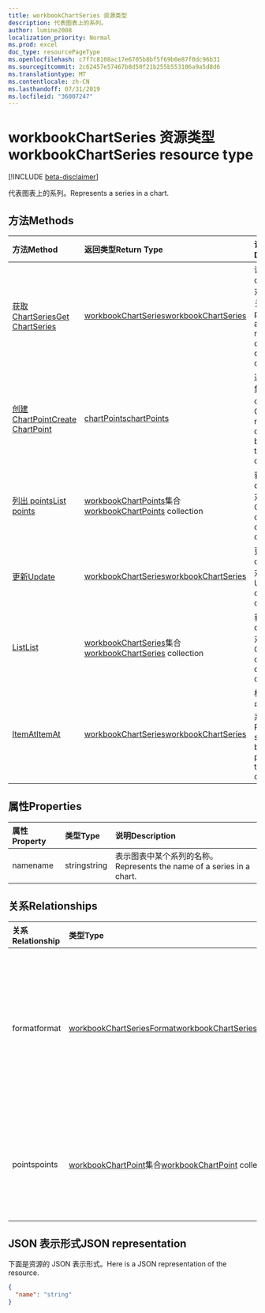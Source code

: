 ```yaml
---
title: workbookChartSeries 资源类型
description: 代表图表上的系列。
author: lumine2008
localization_priority: Normal
ms.prod: excel
doc_type: resourcePageType
ms.openlocfilehash: c7f7c8108ac17e6705b8bf5f69b0e87f0dc96b31
ms.sourcegitcommit: 2c62457e57467b8d50f21b255b553106a9a5d8d6
ms.translationtype: MT
ms.contentlocale: zh-CN
ms.lasthandoff: 07/31/2019
ms.locfileid: "36007247"
---
```

# <a name="workbookchartseries-resource-type"></a><span data-ttu-id="6003c-103">workbookChartSeries 资源类型</span><span class="sxs-lookup"><span data-stu-id="6003c-103">workbookChartSeries resource type</span></span>

[!INCLUDE [beta-disclaimer](../../includes/beta-disclaimer.md)]

<span data-ttu-id="6003c-104">代表图表上的系列。</span><span class="sxs-lookup"><span data-stu-id="6003c-104">Represents a series in a chart.</span></span>


## <a name="methods"></a><span data-ttu-id="6003c-105">方法</span><span class="sxs-lookup"><span data-stu-id="6003c-105">Methods</span></span>

| <span data-ttu-id="6003c-106">方法</span><span class="sxs-lookup"><span data-stu-id="6003c-106">Method</span></span>           | <span data-ttu-id="6003c-107">返回类型</span><span class="sxs-lookup"><span data-stu-id="6003c-107">Return Type</span></span>    |<span data-ttu-id="6003c-108">说明</span><span class="sxs-lookup"><span data-stu-id="6003c-108">Description</span></span>|
|:---------------|:--------|:----------|
|[<span data-ttu-id="6003c-109">获取 ChartSeries</span><span class="sxs-lookup"><span data-stu-id="6003c-109">Get ChartSeries</span></span>](../api/chartseries-get.md) | [<span data-ttu-id="6003c-110">workbookChartSeries</span><span class="sxs-lookup"><span data-stu-id="6003c-110">workbookChartSeries</span></span>](workbookchartseries.md) |<span data-ttu-id="6003c-111">读取 chartSeries 对象的属性和关系。</span><span class="sxs-lookup"><span data-stu-id="6003c-111">Read properties and relationships of chartSeries object.</span></span>|
|[<span data-ttu-id="6003c-112">创建 ChartPoint</span><span class="sxs-lookup"><span data-stu-id="6003c-112">Create ChartPoint</span></span>](../api/chartseries-post-points.md) |[<span data-ttu-id="6003c-113">chartPoints</span><span class="sxs-lookup"><span data-stu-id="6003c-113">chartPoints</span></span>](workbookchartpoint.md)| <span data-ttu-id="6003c-114">通过发布到点集合创建新的 chartPoint。</span><span class="sxs-lookup"><span data-stu-id="6003c-114">Create a new chartPoint by posting to the points collection.</span></span>|
|[<span data-ttu-id="6003c-115">列出 points</span><span class="sxs-lookup"><span data-stu-id="6003c-115">List points</span></span>](../api/chartseries-list-points.md) |<span data-ttu-id="6003c-116">[workbookChartPoints](workbookchartpoint.md)集合</span><span class="sxs-lookup"><span data-stu-id="6003c-116">[workbookChartPoints](workbookchartpoint.md) collection</span></span>| <span data-ttu-id="6003c-117">获取 chartPoints 对象集合。</span><span class="sxs-lookup"><span data-stu-id="6003c-117">Get a chartPoints object collection.</span></span>|
|[<span data-ttu-id="6003c-118">更新</span><span class="sxs-lookup"><span data-stu-id="6003c-118">Update</span></span>](../api/chartseries-update.md) | [<span data-ttu-id="6003c-119">workbookChartSeries</span><span class="sxs-lookup"><span data-stu-id="6003c-119">workbookChartSeries</span></span>](workbookchartseries.md) |<span data-ttu-id="6003c-120">更新 chartSeries 对象。</span><span class="sxs-lookup"><span data-stu-id="6003c-120">Update chartSeries object.</span></span> |
|[<span data-ttu-id="6003c-121">List</span><span class="sxs-lookup"><span data-stu-id="6003c-121">List</span></span>](../api/chartseries-list.md) | <span data-ttu-id="6003c-122">[workbookChartSeries](workbookchartseries.md)集合</span><span class="sxs-lookup"><span data-stu-id="6003c-122">[workbookChartSeries](workbookchartseries.md) collection</span></span> |<span data-ttu-id="6003c-123">获取 chartSeries 对象集合。</span><span class="sxs-lookup"><span data-stu-id="6003c-123">Get chartSeries object collection.</span></span> |
|[<span data-ttu-id="6003c-124">ItemAt</span><span class="sxs-lookup"><span data-stu-id="6003c-124">ItemAt</span></span>](../api/chartseriescollection-itemat.md)|[<span data-ttu-id="6003c-125">workbookChartSeries</span><span class="sxs-lookup"><span data-stu-id="6003c-125">workbookChartSeries</span></span>](workbookchartseries.md)|<span data-ttu-id="6003c-126">根据其在集合中的位置检索系列</span><span class="sxs-lookup"><span data-stu-id="6003c-126">Retrieves a series based on its position in the collection</span></span>|

## <a name="properties"></a><span data-ttu-id="6003c-127">属性</span><span class="sxs-lookup"><span data-stu-id="6003c-127">Properties</span></span>
| <span data-ttu-id="6003c-128">属性</span><span class="sxs-lookup"><span data-stu-id="6003c-128">Property</span></span>     | <span data-ttu-id="6003c-129">类型</span><span class="sxs-lookup"><span data-stu-id="6003c-129">Type</span></span>   |<span data-ttu-id="6003c-130">说明</span><span class="sxs-lookup"><span data-stu-id="6003c-130">Description</span></span>|
|:---------------|:--------|:----------|
|<span data-ttu-id="6003c-131">name</span><span class="sxs-lookup"><span data-stu-id="6003c-131">name</span></span>|<span data-ttu-id="6003c-132">string</span><span class="sxs-lookup"><span data-stu-id="6003c-132">string</span></span>|<span data-ttu-id="6003c-133">表示图表中某个系列的名称。</span><span class="sxs-lookup"><span data-stu-id="6003c-133">Represents the name of a series in a chart.</span></span>|

## <a name="relationships"></a><span data-ttu-id="6003c-134">关系</span><span class="sxs-lookup"><span data-stu-id="6003c-134">Relationships</span></span>
| <span data-ttu-id="6003c-135">关系</span><span class="sxs-lookup"><span data-stu-id="6003c-135">Relationship</span></span> | <span data-ttu-id="6003c-136">类型</span><span class="sxs-lookup"><span data-stu-id="6003c-136">Type</span></span>   |<span data-ttu-id="6003c-137">说明</span><span class="sxs-lookup"><span data-stu-id="6003c-137">Description</span></span>|
|:---------------|:--------|:----------|
|<span data-ttu-id="6003c-138">format</span><span class="sxs-lookup"><span data-stu-id="6003c-138">format</span></span>|[<span data-ttu-id="6003c-139">workbookChartSeriesFormat</span><span class="sxs-lookup"><span data-stu-id="6003c-139">workbookChartSeriesFormat</span></span>](workbookchartseriesformat.md)|<span data-ttu-id="6003c-p101">表示图表系列的格式，包括填充和线条格式。只读。</span><span class="sxs-lookup"><span data-stu-id="6003c-p101">Represents the formatting of a chart series, which includes fill and line formatting. Read-only.</span></span>|
|<span data-ttu-id="6003c-142">points</span><span class="sxs-lookup"><span data-stu-id="6003c-142">points</span></span>|<span data-ttu-id="6003c-143">[workbookChartPoint](workbookchartpoint.md)集合</span><span class="sxs-lookup"><span data-stu-id="6003c-143">[workbookChartPoint](workbookchartpoint.md) collection</span></span>|<span data-ttu-id="6003c-144">表示系列中所有数据点的集合。</span><span class="sxs-lookup"><span data-stu-id="6003c-144">Represents a collection of all points in the series.</span></span> <span data-ttu-id="6003c-145">只读。</span><span class="sxs-lookup"><span data-stu-id="6003c-145">Read-only.</span></span>|

## <a name="json-representation"></a><span data-ttu-id="6003c-146">JSON 表示形式</span><span class="sxs-lookup"><span data-stu-id="6003c-146">JSON representation</span></span>

<span data-ttu-id="6003c-147">下面是资源的 JSON 表示形式。</span><span class="sxs-lookup"><span data-stu-id="6003c-147">Here is a JSON representation of the resource.</span></span>

<!-- {
  "blockType": "resource",
  "baseType": "microsoft.graph.entity",
  "optionalProperties": [

  ],
  "@odata.type": "microsoft.graph.workbookChartSeries"
}-->

```json
{
  "name": "string"
}

```

<!-- uuid: 8fcb5dbc-d5aa-4681-8e31-b001d5168d79
2015-10-25 14:57:30 UTC -->
<!--
{
  "type": "#page.annotation",
  "description": "ChartSeries resource",
  "keywords": "",
  "section": "documentation",
  "tocPath": "",
  "suppressions": []
}
-->
